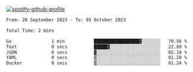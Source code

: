 [![spotify-github-profile](https://spotify-github-profile.vercel.app/api/view?uid=313pysyt3uxkjdidtiuvzf7nrnnu&cover_image=true&theme=natemoo-re&show_offline=false&background_color=121212&interchange=false&bar_color=53b14f&bar_color_cover=false)](https://spotify-github-profile.vercel.app/api/view?uid=313pysyt3uxkjdidtiuvzf7nrnnu&redirect=true)

<!--START_SECTION:waka-->

```txt
From: 28 September 2023 - To: 05 October 2023

Total Time: 2 mins

Go               1 min           █████████████████▓░░░░░░░   70.56 %
Text             0 secs          █████▓░░░░░░░░░░░░░░░░░░░   22.89 %
JSON             0 secs          ▓░░░░░░░░░░░░░░░░░░░░░░░░   02.18 %
YAML             0 secs          ▒░░░░░░░░░░░░░░░░░░░░░░░░   01.28 %
Docker           0 secs          ▒░░░░░░░░░░░░░░░░░░░░░░░░   01.24 %
```

<!--END_SECTION:waka-->